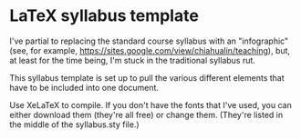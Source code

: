 # LaTeX syllabus template

I've partial to replacing the standard course syllabus with an "infographic" (see, for example, https://sites.google.com/view/chiahualin/teaching), but, at least for the time being, I'm stuck in the traditional syllabus rut. 

This syllabus template is set up to pull the various different elements that have to be included into one document. 

Use XeLaTeX to compile. If you don't have the fonts that I've used, you can either download them (they're all free) or change them. (They're listed in the middle of the syllabus.sty file.)
